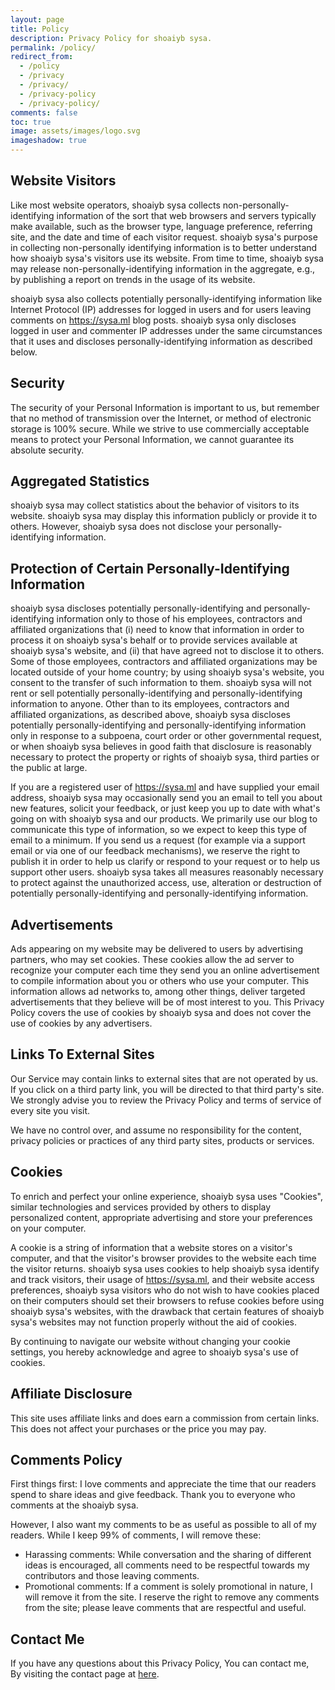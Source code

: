 ```yaml
---
layout: page
title: Policy
description: Privacy Policy for shoaiyb sysa.
permalink: /policy/
redirect_from:
  - /policy
  - /privacy
  - /privacy/
  - /privacy-policy
  - /privacy-policy/
comments: false
toc: true
image: assets/images/logo.svg
imageshadow: true
---
```



## Website Visitors
Like most website operators, shoaiyb sysa collects non-personally-identifying information of the sort that web browsers and servers typically make available, such as the browser type, language preference, referring site, and the date and time of each visitor request. shoaiyb sysa's purpose in collecting non-personally identifying information is to better understand how shoaiyb sysa's visitors use its website. From time to time, shoaiyb sysa may release non-personally-identifying information in the aggregate, e.g., by publishing a report on trends in the usage of its website.

shoaiyb sysa also collects potentially personally-identifying information like Internet Protocol (IP) addresses for logged in users and for users leaving comments on https://sysa.ml blog posts. shoaiyb sysa only discloses logged in user and commenter IP addresses under the same circumstances that it uses and discloses personally-identifying information as described below.

## Security
The security of your Personal Information is important to us, but remember that no method of transmission over the Internet, or method of electronic storage is 100% secure. While we strive to use commercially acceptable means to protect your Personal Information, we cannot guarantee its absolute security.    

## Aggregated Statistics
shoaiyb sysa may collect statistics about the behavior of visitors to its website. shoaiyb sysa may display this information publicly or provide it to others. However, shoaiyb sysa does not disclose your personally-identifying information.    

## Protection of Certain Personally-Identifying Information
shoaiyb sysa discloses potentially personally-identifying and personally-identifying information only to those of his employees, contractors and affiliated organizations that (i) need to know that information in order to process it on shoaiyb sysa's behalf or to provide services available at shoaiyb sysa's website, and (ii) that have agreed not to disclose it to others. Some of those employees, contractors and affiliated organizations may be located outside of your home country; by using shoaiyb sysa's website, you consent to the transfer of such information to them. shoaiyb sysa will not rent or sell potentially personally-identifying and personally-identifying information to anyone. Other than to its employees, contractors and affiliated organizations, as described above, shoaiyb sysa discloses potentially personally-identifying and personally-identifying information only in response to a subpoena, court order or other governmental request, or when shoaiyb sysa believes in good faith that disclosure is reasonably necessary to protect the property or rights of shoaiyb sysa, third parties or the public at large.    

If you are a registered user of https://sysa.ml and have supplied your email address, shoaiyb sysa may occasionally send you an email to tell you about new features, solicit your feedback, or just keep you up to date with what's going on with shoaiyb sysa and our products. We primarily use our blog to communicate this type of information, so we expect to keep this type of email to a minimum. If you send us a request (for example via a support email or via one of our feedback mechanisms), we reserve the right to publish it in order to help us clarify or respond to your request or to help us support other users. shoaiyb sysa takes all measures reasonably necessary to protect against the unauthorized access, use, alteration or destruction of potentially personally-identifying and personally-identifying information.    

## Advertisements
Ads appearing on my website may be delivered to users by advertising partners, who may set cookies. These cookies allow the ad server to recognize your computer each time they send you an online advertisement to compile information about you or others who use your computer. This information allows ad networks to, among other things, deliver targeted advertisements that they believe will be of most interest to you. This Privacy Policy covers the use of cookies by shoaiyb sysa and does not cover the use of cookies by any advertisers.    

## Links To External Sites
Our Service may contain links to external sites that are not operated by us. If you click on a third party link, you will be directed to that third party's site. We strongly advise you to review the Privacy Policy and terms of service of every site you visit.    

We have no control over, and assume no responsibility for the content, privacy policies or practices of any third party sites, products or services.    

## Cookies
To enrich and perfect your online experience, shoaiyb sysa uses "Cookies", similar technologies and services provided by others to display personalized content, appropriate advertising and store your preferences on your computer.    

A cookie is a string of information that a website stores on a visitor's computer, and that the visitor's browser provides to the website each time the visitor returns. shoaiyb sysa uses cookies to help shoaiyb sysa identify and track visitors, their usage of https://sysa.ml, and their website access preferences, shoaiyb sysa visitors who do not wish to have cookies placed on their computers should set their browsers to refuse cookies before using shoaiyb sysa's websites, with the drawback that certain features of shoaiyb sysa's websites may not function properly without the aid of cookies.    

By continuing to navigate our website without changing your cookie settings, you hereby acknowledge and agree to shoaiyb sysa's use of cookies.    

## Affiliate Disclosure
This site uses affiliate links and does earn a commission from certain links. This does not affect your purchases or the price you may pay.    

## Comments Policy
First things first: I love comments and appreciate the time that our readers spend to share ideas and give feedback. Thank you to everyone who comments at the shoaiyb sysa.     

However, I also want my comments to be as useful as possible to all of my readers. While I keep 99% of comments, I will remove these:    

- Harassing comments: While conversation and the sharing of different ideas is encouraged, all comments need to be respectful towards my contributors and those leaving comments.
- Promotional comments: If a comment is solely promotional in nature, I will remove it from the site.
I reserve the right to remove any comments from the site; please leave comments that are respectful and useful.     

## Contact Me
If you have any questions about this Privacy Policy, You can contact me,    
By visiting the contact page at <a href="https://sysa.ml/contact/">here</a>.
